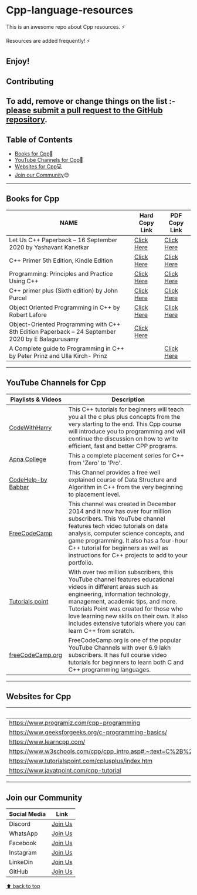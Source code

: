 # Cpp-language-resources
This is an awesome repo about Cpp resources. ⚡

Resources are added frequently! ⚡

Enjoy!
---

## Contributing

**To add, remove or change things on the list** :- [please submit a pull request to the GitHub repository](https://github.com/Resourcio-Community/Cpp-language-resources).
---
## Table of Contents
- [Books for Cpp](#books-for-cpp):blue_book:
- [YouTube Channels for Cpp](#youtube-channels-for-cpp):incoming_envelope:
- [Websites for Cpp](#websites-for-cpp):computer:
- [Join our Community](#join-our-community):blush:
---
## Books for Cpp
| NAME | Hard Copy Link | PDF Copy Link |
| ---- | -------------- | ------------- |
| Let Us C++ Paperback – 16 September 2020 by Yashavant Kanetkar | [Click Here](https://amzn.eu/d/3xDhjDM) | [Click Here](https://drive.google.com/file/d/1ECu-ACLkPqqH61mGk4oANuUYyQfQkfnG/view) |
| C++ Primer 5th Edition, Kindle Edition | [Click Here](https://amzn.eu/d/8Wa0UjB) | [Click Here](https://www.pdfdrive.com/download.pdf?id=158392725&h=192a071a3b987ce4923c544c5e182016&u=cache&ext=pdf) |
| Programming: Principles and Practice Using C++ | [Click Here](https://amzn.eu/d/aORyPcV) | [Click Here](http://ptgmedia.pearsoncmg.com/images/9780321992789/samplepages/9780321992789.pdf) |
| C++ primer plus (Sixth edition) by John Purcel | [Click Here](https://amzn.eu/d/0nZ1hln) | [Click Here](https://www.pdfdrive.com/download.pdf?id=51013752&h=cbe9b37cd1c534e7248f75adb7d0a264&u=cache&ext=pdf) |
| Object Oriented Programming in C++ by Robert Lafore | [Click Here](https://amzn.eu/d/b4OOgf3) | [Click Here](https://www.pdfdrive.com/download.pdf?id=186110422&h=1a7faa4b8650d25d7a987bf8457e31bc&u=cache&ext=pdf) |
| Object-Oriented Programming with C++ 8th Edition Paperback – 24 September 2020 by E Balagurusamy | [Click Here](https://amzn.eu/d/an4DsNN) |  |
| A Complete guide to Programming in C++ by Peter Prinz and Ulla Kirch- Prinz |  | [Click Here](http://www.lmpt.univ-tours.fr/~volkov/C++.pdf) |
---
## YouTube Channels for Cpp
| Playlists & Videos | Description |
| -------------------| ----------- |
| [CodeWithHarry](https://www.youtube.com/watch?v=j8nAHeVKL08&list=PLu0W_9lII9agpFUAlPFe_VNSlXW5uE0YL) | This C++ tutorials for beginners will teach you all the c plus plus concepts from the very starting to the end. This Cpp course will introduce you to programming and will continue the discussion on how to write efficient, fast and better CPP programs. |
| [Apna College](https://www.youtube.com/watch?v=z9bZufPHFLU&list=PLfqMhTWNBTe0b2nM6JHVCnAkhQRGiZMSJ) | This a complete placement series for C++ from 'Zero' to  'Pro'. |
| [CodeHelp-by Babbar](https://www.youtube.com/watch?v=WQoB2z67hvY&list=PLDzeHZWIZsTryvtXdMr6rPh4IDexB5NIA) | This Channel provides a free well explained course of Data Structure and Algorithm in C++ from the very beginning to placement level. |
| [FreeCodeCamp](https://www.youtube.com/watch?v=8jLOx1hD3_o) | This channel was created in December 2014 and it now has over four million subscribers. This YouTube channel features tech video tutorials on data analysis, computer science concepts, and game programming. It also has a four-hour C++ tutorial for beginners as well as instructions for C++ projects to add to your portfolio. |
| [Tutorials point](https://www.youtube.com/watch?v=EqV9udzkUGQ&list=PLWPirh4EWFpGDG3--IKMLPoYrgfuhaz_t) | With over two million subscribers, this YouTube channel features educational videos in different areas such as engineering, information technology, management, academic tips, and more. Tutorials Point was created for those who love learning new skills on their own. It also includes extensive tutorials where you can learn C++ from scratch. |
| [freeCodeCamp.org](https://youtu.be/vLnPwxZdW4Y) | FreeCodeCamp.org is one of the popular YouTube Channels with over 6.9 lakh subscribers. It has full course video tutorials for beginners to learn both C and C++ programming languages. |
---
## Websites for Cpp
| Website Links |
| ------------- |
| https://www.programiz.com/cpp-programming |
| https://www.geeksforgeeks.org/c-programming-basics/ |
| https://www.learncpp.com/ |
| https://www.w3schools.com/cpp/cpp_intro.asp#:~:text=C%2B%2B%20is%20a%20cross%2Dplatform,over%20system%20resources%20and%20memory |
| https://www.tutorialspoint.com/cplusplus/index.htm |
| https://www.javatpoint.com/cpp-tutorial |
---
## Join our Community
| Social Media | Link |
| ------------ | ---- |
| Discord | [Join Us](https://discord.gg/j2cMDF6Dtx) |
| WhatsApp | [Join Us](https://chat.whatsapp.com/Km6AX9di04ZLIpFEcXTiNK) |
| Facebook | [Join Us](https://www.facebook.com/profile.php?id=100088472180461) |
| Instagram | [Join Us](https://www.instagram.com/resourciocommunity22/) |
| LinkeDin | [Join Us](https://www.linkedin.com/in/resourcio-community22/) |
| GitHub | [Join Us](https://github.com/Resourcio-Community) |

[⬆ back to top](#table-of-contents)
